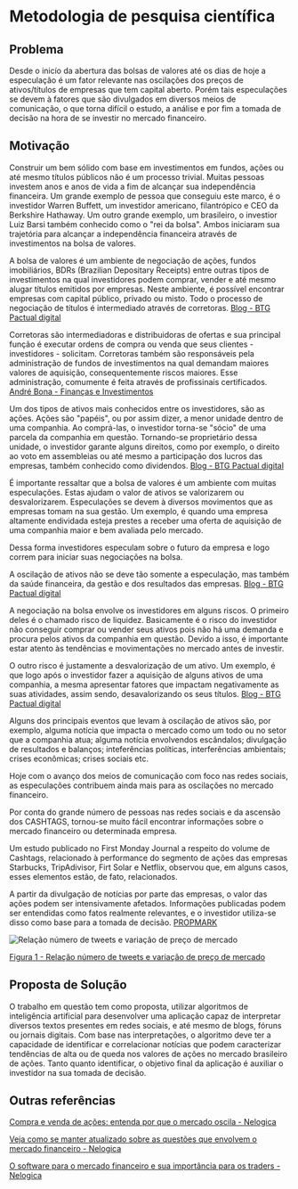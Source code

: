# Metodologia de pesquisa científica

## Problema
Desde o inicío da abertura das bolsas de valores até os dias de hoje a especulação é um fator relevante nas oscilações dos preços de ativos/títulos de empresas que tem capital aberto. Porém tais especulações se devem à fatores que são divulgados em diversos meios de comunicação, o que torna difícil o estudo, a análise e por fim a tomada de decisão na hora de se investir no mercado financeiro.

## Motivação

Construir um bem sólido com base em investimentos em fundos, ações ou até mesmo títulos públicos não é um processo trivial. Muitas pessoas investem anos e anos de vida a fim de alcançar sua independência financeira. Um grande exemplo de pessoa que conseguiu este marco, é o investidor Warren Buffett, um investidor americano, filantrópico e CEO da Berkshire Hathaway. Um outro grande exemplo, um brasileiro, o investior Luiz Barsi também conhecido como o "rei da bolsa". Ambos iniciaram sua trajetória para alcançar a independência financeira através de investimentos na bolsa de valores.

A bolsa de valores é um ambiente de negociação de ações, fundos imobiliários, BDRs (Brazilian Depositary Receipts) entre outras tipos de investimentos na qual investidores podem comprar, vender e até mesmo alugar títulos emitidos por empresas. Neste ambiente, é possível encontrar empresas com capital público, privado ou misto. Todo o processo de negociação de títulos é intermediado através de corretoras. [Blog - BTG Pactual digital](https://www.btgpactualdigital.com/blog/investimentos/tudo-sobre-bolsa-de-valores)

Corretoras são intermediadoras e distribuidoras de ofertas e sua principal função é executar ordens de compra ou venda que seus clientes - investidores - solicitam. Corretoras também são responsáveis pela administração de fundos de investimentos na qual demandam maiores valores de aquisição, consequentemente riscos maiores. Esse administração, comumente é feita através de profissinais certificados. [André Bona - Finanças e Investimentos](https://andrebona.com.br/entendendo-o-mercado-financeiro-em-6-passos/)

Um dos tipos de ativos mais conhecidos entre os investidores, são as ações. Ações são "papéis", ou por assim dizer, a menor unidade dentro de uma companhia. Ao comprá-las, o investidor torna-se "sócio" de uma parcela da companhia em questão. Tornando-se proprietário dessa unidade, o investidor garante alguns direitos, como por exemplo, o direito ao voto em assembleias ou até mesmo a participação dos lucros das empresas, também conhecido como dividendos. [Blog - BTG Pactual digital](https://www.btgpactualdigital.com/blog/investimentos/tudo-sobre-bolsa-de-valores)

É importante ressaltar que a bolsa de valores é um ambiente com muitas especulações. Estas ajudam o valor de ativos se valorizarem ou desvalorizarem. Especulações se devem à diversos movimentos que as empresas tomam na sua gestão. Um exemplo, é quando uma empresa altamente endividada esteja prestes a receber uma oferta de aquisição de uma companhia maior e bem avaliada pelo mercado.

Dessa forma investidores especulam sobre o futuro da empresa e logo correm para iniciar suas negociações na bolsa.

A oscilação de ativos não se deve tão somente a especulação, mas também da saúde financeira, da gestão e dos resultados das empresas. [Blog - BTG Pactual digital](https://www.btgpactualdigital.com/blog/investimentos/tudo-sobre-bolsa-de-valores)

A negociação na bolsa envolve os investidores em alguns riscos. O primeiro deles é o chamado risco de liquidez. Basicamente é o risco do investidor não conseguir comprar ou vender seus ativos pois não há uma demanda e procura pelos ativos da companhia em questão. Devido a isso, é importante estar atento às tendências e movimentações no mercado antes de investir.

O outro risco é justamente a desvalorização de um ativo. Um exemplo, é que logo após o investidor fazer a aquisição de alguns ativos de uma companhia, a mesma apresentar fatores que impactam negativamente as suas atividades, assim sendo, desavalorizando os seus títulos. [Blog - BTG Pactual digital](https://www.btgpactualdigital.com/blog/investimentos/tudo-sobre-bolsa-de-valores)

Alguns dos principais eventos que levam à oscilação de ativos são, por exemplo, alguma notícia que impacta o mercado como um todo ou no setor que a companhia atua; alguma notícia envolvendos escândalos; divulgação de resultados e balanços; inteferências políticas, interferências ambientais; crises econômicas; crises sociais etc.

Hoje com o avanço dos meios de comunicação com foco nas redes sociais, as especulações contribuem ainda mais para as oscilações no mercado financeiro.

Por conta do grande número de pessoas nas redes sociais e da ascensão dos CASHTAGS, tornou-se muito fácil encontrar informações sobre o mercado financeiro ou determinada empresa.

Um estudo publicado no First Monday Journal a respeito do volume de Cashtags, relacionado à performance do segmento de ações das empresas Starbucks, TripAdivisor, Firt Solar e Netflix, observou que, em alguns casos, esses elementos estão, de fato, relacionados.

A partir da divulgação de notícias por parte das empresas, o valor das ações podem ser intensivamente afetados. Informações publicadas podem ser entendidas como fatos realmente relevantes, e o investidor utiliza-se disso como base para a tomada de decisão. [PROPMARK](https://propmark.com.br/opiniao/o-sentimento-nas-redes-sociais-e-o-impacto-no-mercado-financeiro/)

![Relação número de tweets e variação de preço de mercado](https://i0.wp.com/assets.propmark.com.br/uploads/2019/09/dd.png?w=737&ssl=1)

[Figura 1 - Relação número de tweets e variação de preço de mercado](https://propmark.com.br/opiniao/o-sentimento-nas-redes-sociais-e-o-impacto-no-mercado-financeiro/)

## Proposta de Solução

O trabalho em questão tem como proposta, utilizar algoritmos de inteligência artificial para desenvolver uma aplicação capaz de interpretar diversos textos presentes em redes sociais, e até mesmo de blogs, fóruns ou jornais digitais. Com base nas interpretações, o algoritmo deve ter a capacidade de identificar e correlacionar notícias que podem caracterizar tendências de alta ou de queda nos valores de ações no mercado brasileiro de ações. Tanto quanto identificar, o objetivo final da aplicação é auxiliar o investidor na sua tomada de decisão.

## Outras referências

[Compra e venda de ações: entenda por que o mercado oscila - Nelogica](https://blog.nelogica.com.br/compra-e-venda-de-acoes-entenda-por-que-o-mercado-oscila-2/)

[Veja como se manter atualizado sobre as questões que envolvem o mercado financeiro - Nelogica](http://blog.nelogica.com.br/veja-como-se-manter-atualizado-sobre-as-questoes-que-envolvem-o-mercado-financeiro/)

[O software para o mercado financeiro e sua importância para os traders - Nelogica](http://blog.nelogica.com.br/o-software-para-o-mercado-financeiro-e-sua-importancia-para-os-traders/)
